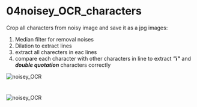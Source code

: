 # 04noisey_OCR_characters

Crop all characters from noisy image and save it as a jpg images:

1. Median filter for removal noises
2. Dilation to extract lines
3. extract all charecters in eac lines
4. compare each character with other characters in line to extract **_"i"_** and **_double quotation_** characters correctly

![noisey_OCR](https://github.com/n-ebrahimian/object-detection-using-contour_finder/blob/main/04noisey_OCR_characters/Inputs/noisey_OCR.jpg)

#

![noisey_OCR](https://github.com/n-ebrahimian/object-detection-using-contour_finder/blob/main/noisey_OCR_characters/noisey_OCR.jpg)
